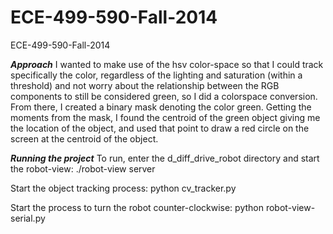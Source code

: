 ECE-499-590-Fall-2014
=====================

ECE-499-590-Fall-2014

***Approach***
	I wanted to make use of the hsv color-space so that I could track specifically the color, regardless of the lighting and saturation (within a threshold) and not worry about the relationship between the RGB components to still be considered green, so I did a colorspace conversion.  From there, I created a binary mask denoting the color green.  Getting the moments from the mask, I found the centroid of the green object giving me the location of the object, and used that point to draw a red circle on the screen at the centroid of the object.

***Running the project***
To run, enter the d_diff_drive_robot directory and start the robot-view: 
	./robot-view server

Start the object tracking process:
	python cv_tracker.py

Start the process to turn the robot counter-clockwise:
	python robot-view-serial.py



